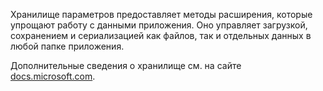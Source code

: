 ﻿Хранилище параметров предоставляет методы расширения, которые упрощают работу с данными приложения. Оно управляет загрузкой, сохранением и сериализацией как файлов, так и отдельных данных в любой папке приложения.

Дополнительные сведения о хранилище см. на сайте [docs.microsoft.com](https://docs.microsoft.com/ru-ru/uwp/api/windows.storage.applicationdata).
